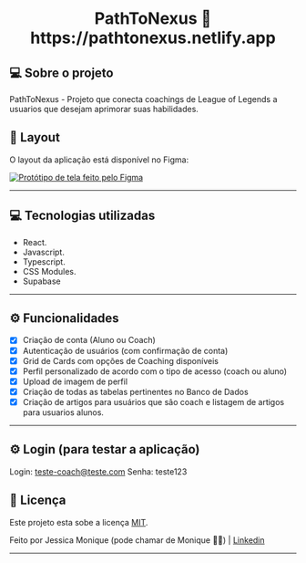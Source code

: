 <h1 align="center"> 
	PathToNexus 🚀
  https://pathtonexus.netlify.app
</h1>


## 💻 Sobre o projeto

PathToNexus - Projeto que conecta coachings de League of Legends a usuarios que desejam aprimorar suas habilidades.


## 🎨 Layout

O layout da aplicação está disponível no Figma:

<a href="[https://www.figma.com/design/Vkgr6COm5LlZeKq7B9kjQY/ToDo-List-(Copy)?node-id=0-1&t=R1ZY9iqQxJt9G2mb-0](https://www.figma.com/design/v5nSjs5USrDiu0OEjGOmZ9/Coaching-LOL---Ideias-template?node-id=38-2&p=f&t=Yy45xUjIgQtm9qGf-0)">
  <img alt="Protótipo de tela feito pelo Figma" src="https://img.shields.io/badge/Acessar%20Layout%20-Figma-%2304D361"><img>
</a>


---

## 💻 Tecnologias utilizadas 

- React.
- Javascript.
- Typescript.
- CSS Modules.
- Supabase

---


## ⚙️ Funcionalidades

- [x] Criação de conta (Aluno ou Coach) 
- [x] Autenticação de usuários (com confirmação de conta)
- [x] Grid de Cards com opções de Coaching disponíveis
- [x] Perfil personalizado de acordo com o tipo de acesso (coach ou aluno)
- [x] Upload de imagem de perfil
- [x] Criação de todas as tabelas pertinentes no Banco de Dados
- [x] Criação de artigos para usuários que são coach e listagem de artigos para usuarios alunos.

---

## ⚙️ Login (para testar a aplicação)
Login: teste-coach@teste.com
Senha: teste123


## 📝 Licença

Este projeto esta sobe a licença [MIT](./LICENSE).

Feito por Jessica Monique (pode chamar de Monique 👋🏽) | 
[Linkedin](https://www.linkedin.com/in/jmoniquemelo/)

---
